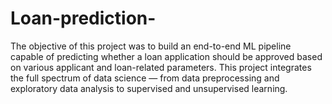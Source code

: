 # Loan-prediction-
The objective of this project was to build an end-to-end ML pipeline capable of predicting whether a loan application should be approved based on various applicant and loan-related parameters. This project integrates the full spectrum of data science — from data preprocessing and exploratory data analysis to supervised and unsupervised learning.
